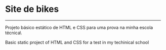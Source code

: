 # Site de bikes
---
Projeto básico estático de HTML e CSS para uma prova na minha escola técnica\

Basic static project of HTML and CSS for a test in my techinical school
